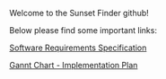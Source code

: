 Welcome to the Sunset Finder github!

Below please find some important links:

  [Software Requirements Specification](http://cs.oswego.edu/~hrose3/SRS.pdf)

  [Gannt Chart - Implementation Plan](https://onedrive.live.com/edit.aspx?resid=B4D19ACC0C862F97!505&ithint=file%2cxlsx&authkey=!ABtEEBZHd2y9Hm8)

